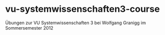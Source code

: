 vu-systemwissenschaften3-course
===============================

Übungen zur VU Systemwissenschaften 3 bei Wolfgang Granigg im Sommersemester 2012